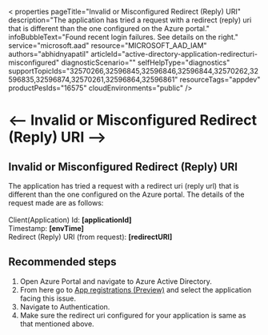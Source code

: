 < properties
  pageTitle="Invalid or Misconfigured Redirect (Reply) URI"
  description="The application has tried a request with a redirect (reply) uri that is    different than the one configured on the Azure portal."
  infoBubbleText="Found recent login failures. See details on the right."
  service="microsoft.aad"
  resource="MICROSOFT_AAD_IAM"
  authors="abhidnyapatil"
  articleId="active-directory-application-redirecturi-misconfigured"
  diagnosticScenario=""
  selfHelpType="diagnostics"
  supportTopicIds="32570266,32596845,32596846,32596844,32570262,32596835,32596874,32570261,32596864,32596861"
  resourceTags="appdev"
  productPesIds="16575"​
  cloudEnvironments="public"
/>

# <-- Invalid or Misconfigured Redirect (Reply) URI -->

<!--issueDescription-->
## Invalid or Misconfigured Redirect (Reply) URI 
The application has tried a request with a redirect uri (reply url) that is different than the one configured on the Azure portal. The details of the request made are as follows: <br><br> Client(Application) Id: **<!--$applicationId-->[applicationId]<!--/$applicationId-->** <br> Timestamp: **<!--$envTime-->[envTime]<!--/$envTime-->** <br> Redirect (Reply) URI (from request): **<!--$redirectURI-->[redirectURI]<!--/$redirectURI-->**
<!--/issueDescription-->

## **Recommended steps**

1. Open Azure Portal and navigate to Azure Active Directory.
2. From here go to [App registrations (Preview)](https://ms.portal.azure.com/#blade/Microsoft_AAD_IAM/ActiveDirectoryMenuBlade/RegisteredAppsPreview) and select the application facing this issue.
3. Navigate to Authentication.
4. Make sure the redirect uri configured for your application is same as that mentioned above.